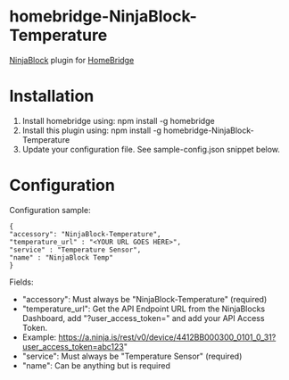 # homebridge-NinjaBlock-Temperature
[NinjaBlock](https://developers.ninja/legacy/index.html) plugin for [HomeBridge](https://github.com/nfarina/homebridge)

# Installation


1. Install homebridge using: npm install -g homebridge
2. Install this plugin using: npm install -g homebridge-NinjaBlock-Temperature
3. Update your configuration file. See sample-config.json snippet below. 

# Configuration

Configuration sample:

 ```
 {
"accessory": "NinjaBlock-Temperature",
"temperature_url" : "<YOUR URL GOES HERE>",
"service" : "Temperature Sensor",
"name" : "NinjaBlock Temp"
 }
```

Fields: 
* "accessory": Must always be "NinjaBlock-Temperature" (required)
* "temperature_url": Get the API Endpoint URL from the NinjaBlocks Dashboard, add "?user_access_token=" and add your API Access Token.
*   Example: https://a.ninja.is/rest/v0/device/4412BB000300_0101_0_31?user_access_token=abc123"
* "service": Must always be "Temperature Sensor" (required)
* "name": Can be anything but is required
